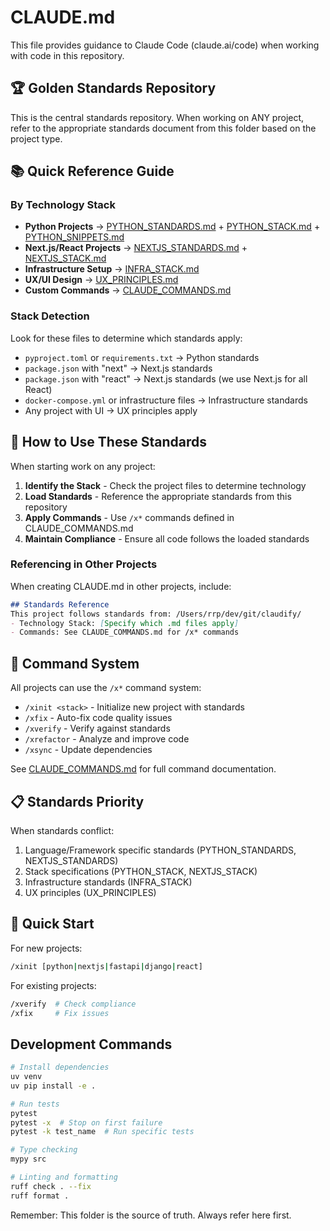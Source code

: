 # CLAUDE.md

This file provides guidance to Claude Code (claude.ai/code) when working with code in this repository.

## 🏆 Golden Standards Repository

This is the central standards repository. When working on ANY project, refer to the appropriate standards document from this folder based on the project type.

## 📚 Quick Reference Guide

### By Technology Stack
- **Python Projects** → [PYTHON_STANDARDS.md](./PYTHON_STANDARDS.md) + [PYTHON_STACK.md](./PYTHON_STACK.md) + [PYTHON_SNIPPETS.md](./PYTHON_SNIPPETS.md)
- **Next.js/React Projects** → [NEXTJS_STANDARDS.md](./NEXTJS_STANDARDS.md) + [NEXTJS_STACK.md](./NEXTJS_STACK.md)
- **Infrastructure Setup** → [INFRA_STACK.md](./INFRA_STACK.md)
- **UX/UI Design** → [UX_PRINCIPLES.md](./UX_PRINCIPLES.md)
- **Custom Commands** → [CLAUDE_COMMANDS.md](./CLAUDE_COMMANDS.md)

### Stack Detection
Look for these files to determine which standards apply:
- `pyproject.toml` or `requirements.txt` → Python standards
- `package.json` with "next" → Next.js standards
- `package.json` with "react" → Next.js standards (we use Next.js for all React)
- `docker-compose.yml` or infrastructure files → Infrastructure standards
- Any project with UI → UX principles apply

## 🎯 How to Use These Standards

When starting work on any project:

1. **Identify the Stack** - Check the project files to determine technology
2. **Load Standards** - Reference the appropriate standards from this repository
3. **Apply Commands** - Use `/x*` commands defined in CLAUDE_COMMANDS.md
4. **Maintain Compliance** - Ensure all code follows the loaded standards

### Referencing in Other Projects

When creating CLAUDE.md in other projects, include:
```markdown
## Standards Reference
This project follows standards from: /Users/rrp/dev/git/claudify/
- Technology Stack: [Specify which .md files apply]
- Commands: See CLAUDE_COMMANDS.md for /x* commands
```

## 🔧 Command System

All projects can use the `/x*` command system:
- `/xinit <stack>` - Initialize new project with standards
- `/xfix` - Auto-fix code quality issues
- `/xverify` - Verify against standards
- `/xrefactor` - Analyze and improve code
- `/xsync` - Update dependencies

See [CLAUDE_COMMANDS.md](./CLAUDE_COMMANDS.md) for full command documentation.

## 📋 Standards Priority

When standards conflict:
1. Language/Framework specific standards (PYTHON_STANDARDS, NEXTJS_STANDARDS)
2. Stack specifications (PYTHON_STACK, NEXTJS_STACK)
3. Infrastructure standards (INFRA_STACK)
4. UX principles (UX_PRINCIPLES)

## 🚀 Quick Start

For new projects:
```bash
/xinit [python|nextjs|fastapi|django|react]
```

For existing projects:
```bash
/xverify  # Check compliance
/xfix     # Fix issues
```

## Development Commands

```bash
# Install dependencies
uv venv
uv pip install -e .

# Run tests
pytest
pytest -x  # Stop on first failure
pytest -k test_name  # Run specific tests

# Type checking
mypy src

# Linting and formatting
ruff check . --fix
ruff format .
```

Remember: This folder is the source of truth. Always refer here first.